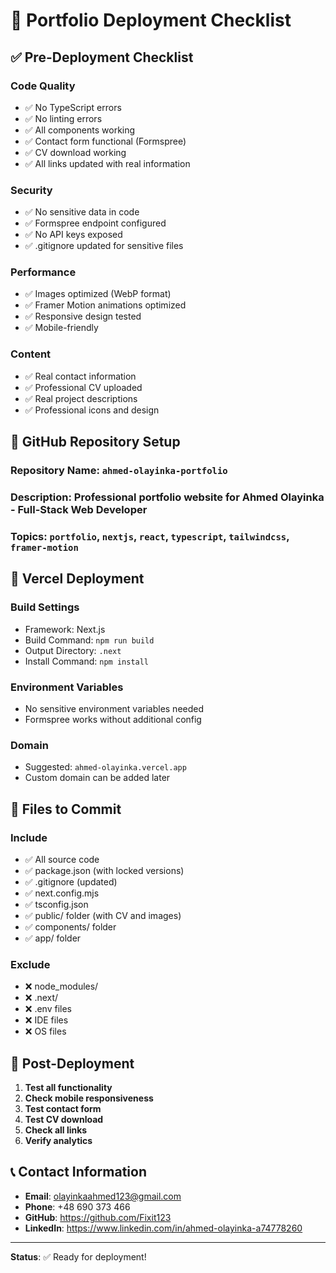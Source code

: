 # 🚀 Portfolio Deployment Checklist

## ✅ Pre-Deployment Checklist

### **Code Quality**
- ✅ No TypeScript errors
- ✅ No linting errors  
- ✅ All components working
- ✅ Contact form functional (Formspree)
- ✅ CV download working
- ✅ All links updated with real information

### **Security**
- ✅ No sensitive data in code
- ✅ Formspree endpoint configured
- ✅ No API keys exposed
- ✅ .gitignore updated for sensitive files

### **Performance**
- ✅ Images optimized (WebP format)
- ✅ Framer Motion animations optimized
- ✅ Responsive design tested
- ✅ Mobile-friendly

### **Content**
- ✅ Real contact information
- ✅ Professional CV uploaded
- ✅ Real project descriptions
- ✅ Professional icons and design

## 🎯 GitHub Repository Setup

### **Repository Name**: `ahmed-olayinka-portfolio`
### **Description**: Professional portfolio website for Ahmed Olayinka - Full-Stack Web Developer
### **Topics**: `portfolio`, `nextjs`, `react`, `typescript`, `tailwindcss`, `framer-motion`

## 🚀 Vercel Deployment

### **Build Settings**
- Framework: Next.js
- Build Command: `npm run build`
- Output Directory: `.next`
- Install Command: `npm install`

### **Environment Variables**
- No sensitive environment variables needed
- Formspree works without additional config

### **Domain**
- Suggested: `ahmed-olayinka.vercel.app`
- Custom domain can be added later

## 📁 Files to Commit

### **Include**
- ✅ All source code
- ✅ package.json (with locked versions)
- ✅ .gitignore (updated)
- ✅ next.config.mjs
- ✅ tsconfig.json
- ✅ public/ folder (with CV and images)
- ✅ components/ folder
- ✅ app/ folder

### **Exclude**
- ❌ node_modules/
- ❌ .next/
- ❌ .env files
- ❌ IDE files
- ❌ OS files

## 🔧 Post-Deployment

1. **Test all functionality**
2. **Check mobile responsiveness**
3. **Test contact form**
4. **Test CV download**
5. **Check all links**
6. **Verify analytics**

## 📞 Contact Information

- **Email**: olayinkaahmed123@gmail.com
- **Phone**: +48 690 373 466
- **GitHub**: https://github.com/Fixit123
- **LinkedIn**: https://www.linkedin.com/in/ahmed-olayinka-a74778260

---
**Status**: ✅ Ready for deployment!
